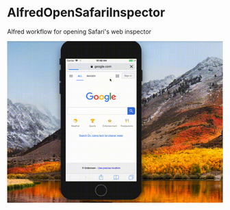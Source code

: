 # AlfredOpenSafariInspector
Alfred workflow for opening Safari's web inspector

![image](https://github.com/alphacat2018/AlfredOpenSafariInspector/blob/master/openSafariWebInspector.gif)
     
